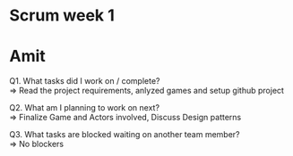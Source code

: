 
# Scrum week 1
# Amit

Q1. What tasks did I work on / complete?  
=> Read the project requirements, anlyzed games and setup github project  

Q2. What am I planning to work on next?      
=> Finalize Game and Actors involved, Discuss Design patterns    

Q3. What tasks are blocked waiting on another team member?    
=> No blockers  
